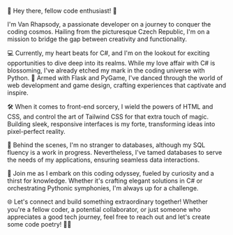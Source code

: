 
👋 Hey there, fellow code enthusiast! 🚀

I'm Van Rhapsody, a passionate developer on a journey to conquer the coding cosmos. Hailing from the picturesque Czech Republic, I'm on a mission to bridge the gap between creativity and functionality.

💻 Currently, my heart beats for C#, and I'm on the lookout for exciting opportunities to dive deep into its realms. While my love affair with C# is blossoming, I've already etched my mark in the coding universe with Python. 🐍 Armed with Flask and PyGame, I've danced through the world of web development and game design, crafting experiences that captivate and inspire.

🛠️ When it comes to front-end sorcery, I wield the powers of HTML and CSS, and control the art of Tailwind CSS for that extra touch of magic. Building sleek, responsive interfaces is my forte, transforming ideas into pixel-perfect reality.

💾 Behind the scenes, I'm no stranger to databases, although my SQL fluency is a work in progress. Nevertheless, I've tamed databases to serve the needs of my applications, ensuring seamless data interactions.

🚀 Join me as I embark on this coding odyssey, fueled by curiosity and a thirst for knowledge. Whether it's crafting elegant solutions in C# or orchestrating Pythonic symphonies, I'm always up for a challenge.

🌐 Let's connect and build something extraordinary together! Whether you're a fellow coder, a potential collaborator, or just someone who appreciates a good tech journey, feel free to reach out and let's create some code poetry! 🚀✨
